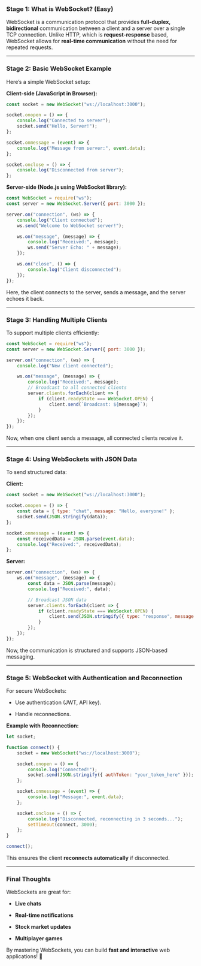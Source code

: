 ### **Stage 1: What is WebSocket? (Easy)**

WebSocket is a communication protocol that provides **full-duplex, bidirectional** communication between a client and a server over a single TCP connection. Unlike HTTP, which is **request-response** based, WebSocket allows for **real-time communication** without the need for repeated requests.

---

### **Stage 2: Basic WebSocket Example**

Here’s a simple WebSocket setup:

**Client-side (JavaScript in Browser):**

```javascript
const socket = new WebSocket("ws://localhost:3000");

socket.onopen = () => {
    console.log("Connected to server");
    socket.send("Hello, Server!");
};

socket.onmessage = (event) => {
    console.log("Message from server:", event.data);
};

socket.onclose = () => {
    console.log("Disconnected from server");
};
```

**Server-side (Node.js using WebSocket library):**

```javascript
const WebSocket = require("ws");
const server = new WebSocket.Server({ port: 3000 });

server.on("connection", (ws) => {
    console.log("Client connected");
    ws.send("Welcome to WebSocket server!");

    ws.on("message", (message) => {
        console.log("Received:", message);
        ws.send("Server Echo: " + message);
    });

    ws.on("close", () => {
        console.log("Client disconnected");
    });
});
```

Here, the client connects to the server, sends a message, and the server echoes it back.

---

### **Stage 3: Handling Multiple Clients**

To support multiple clients efficiently:

```javascript
const WebSocket = require("ws");
const server = new WebSocket.Server({ port: 3000 });

server.on("connection", (ws) => {
    console.log("New client connected");

    ws.on("message", (message) => {
        console.log("Received:", message);
        // Broadcast to all connected clients
        server.clients.forEach(client => {
            if (client.readyState === WebSocket.OPEN) {
                client.send(`Broadcast: ${message}`);
            }
        });
    });
});
```

Now, when one client sends a message, all connected clients receive it.

---

### **Stage 4: Using WebSockets with JSON Data**

To send structured data:

**Client:**

```javascript
const socket = new WebSocket("ws://localhost:3000");

socket.onopen = () => {
    const data = { type: "chat", message: "Hello, everyone!" };
    socket.send(JSON.stringify(data));
};

socket.onmessage = (event) => {
    const receivedData = JSON.parse(event.data);
    console.log("Received:", receivedData);
};
```

**Server:**

```javascript
server.on("connection", (ws) => {
    ws.on("message", (message) => {
        const data = JSON.parse(message);
        console.log("Received:", data);

        // Broadcast JSON data
        server.clients.forEach(client => {
            if (client.readyState === WebSocket.OPEN) {
                client.send(JSON.stringify({ type: "response", message: "Got your message!" }));
            }
        });
    });
});
```

Now, the communication is structured and supports JSON-based messaging.

---

### **Stage 5: WebSocket with Authentication and Reconnection**

For secure WebSockets:

- Use authentication (JWT, API key).
    
- Handle reconnections.
    

**Example with Reconnection:**

```javascript
let socket;

function connect() {
    socket = new WebSocket("ws://localhost:3000");

    socket.onopen = () => {
        console.log("Connected!");
        socket.send(JSON.stringify({ authToken: "your_token_here" }));
    };

    socket.onmessage = (event) => {
        console.log("Message:", event.data);
    };

    socket.onclose = () => {
        console.log("Disconnected, reconnecting in 3 seconds...");
        setTimeout(connect, 3000);
    };
}

connect();
```

This ensures the client **reconnects automatically** if disconnected.

---

### **Final Thoughts**

WebSockets are great for:

- **Live chats**
    
- **Real-time notifications**
    
- **Stock market updates**
    
- **Multiplayer games**
    

By mastering WebSockets, you can build **fast and interactive** web applications! 🚀